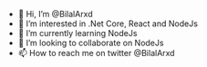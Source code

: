 - 👋 Hi, I’m @BilalArxd
- 👀 I’m interested in .Net Core, React and NodeJs
- 🌱 I’m currently learning NodeJs
- 💞️ I’m looking to collaborate on NodeJs
- 📫 How to reach me on twitter @BilalArxd

<!---
BilalArxd/BilalArxd is a ✨ special ✨ repository because its `README.md` (this file) appears on your GitHub profile.
You can click the Preview link to take a look at your changes.
--->
